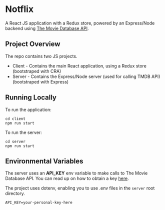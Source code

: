 # Notflix

A React JS application with a Redux store, powered by an Express/Node backend using [The Movie Database API](https://developers.themoviedb.org/3).

## Project Overview

The repo contains two JS projects.
* Client - Contains the main React application, using a Redux store (bootstraped with CRA)
* Server - Contains the Express/Node server (used for calling TMDB API) (bootstraped with Express)

## Running Locally
To run the application:
```
cd client
npm run start
```
To run the server:
```
cd server
npm run start
```

## Environmental Variables
The server uses an **API_KEY** env variable to make calls to The Movie Database API.
You can read up on how to obtain a key [here](https://developers.themoviedb.org/3/getting-started/authentication).

The project uses dotenv, enabling you to use .env files in the `server` root directory.

```
API_KEY=your-personal-key-here
```
